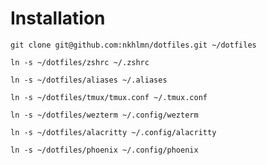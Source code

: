 # Installation

`git clone git@github.com:nkhlmn/dotfiles.git ~/dotfiles`


`ln -s ~/dotfiles/zshrc ~/.zshrc`

`ln -s ~/dotfiles/aliases ~/.aliases`

`ln -s ~/dotfiles/tmux/tmux.conf ~/.tmux.conf`

`ln -s ~/dotfiles/wezterm ~/.config/wezterm`

`ln -s ~/dotfiles/alacritty ~/.config/alacritty`

`ln -s ~/dotfiles/phoenix ~/.config/phoenix`
